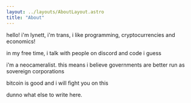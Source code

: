 ```yaml
---
layout: ../layouts/AboutLayout.astro
title: "About"
---
```


hello! i'm lynett, i'm trans, i like programming, cryptocurrencies and economics!

in my free time, i talk with people on discord and code i guess

i'm a neocameralist. this means i believe governments are better run as sovereign corporations

bitcoin is good and i will fight you on this

dunno what else to write here.
